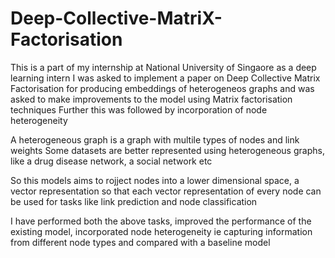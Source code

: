 # Deep-Collective-MatriX-Factorisation
This is a part of my internship at National University of Singaore as a deep learning intern
I was asked to implement a paper on Deep Collective Matrix Factorisation for producing embeddings of heterogeneos graphs and was asked to make improvements to the model using Matrix factorisation techniques
Further this was followed by incorporation of node heterogeneity

A heterogeneous graph is a graph with multile types of nodes and link weights
Some datasets are better represented using heterogeneous graphs, like a drug disease network, a social network etc

So this models aims to rojject nodes into a lower dimensional space, a vector representation so that each vector representation of every node can be used for tasks like link prediction and node classification 

I have performed both the above tasks, improved the performance of the existing model, incorporated node heterogeneity ie capturing information from different node types and compared with a baseline model
